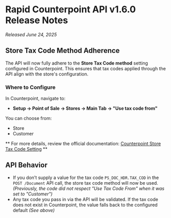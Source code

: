 # Rapid Counterpoint API v1.6.0 Release Notes

_Released June 24, 2025_

## Store Tax Code Method Adherence

The API will now fully adhere to the **Store Tax Code method** setting configured in Counterpoint. This ensures that tax codes applied through the API align with the store's configuration.

### Where to Configure

In Counterpoint, navigate to:

- **Setup → Point of Sale → Stores → Main Tab → "Use tax code from"**

You can choose from:

- Store
- Customer

** For more details, review the official documentation:
[Counterpoint Store Tax Code Setting](http://ncrcounterpointhelp.com/#cs/frmpsstores/frmpsstores_edtartaxcod.htm) **

## API Behavior

- If you don’t supply a value for the tax code `PS_DOC_HDR.TAX_COD` in the `POST /Document` API call, the store tax code method will now be used.
  _(Previously, the code did not respect "Use Tax Code From" when it was set to "Customer")_
- Any tax code you pass in via the API will be validated. If the tax code does not exist in Counterpoint, the value falls back to the configured default _(See above)_
